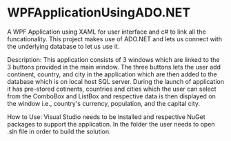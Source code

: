 # WPFApplicationUsingADO.NET
A WPF Application using XAML for user interface and c# to link all the funcationality. This project makes use of ADO.NET and lets us connect with the underlying database to let us use it. 

Description:
This application consists of 3 windows which are linked to the 3 buttons provided in the main window.
The three buttons lets the user add continent, country, and city in the application which are then added to the database which is on local host SQL server.
During the launch of application it has pre-stored cotinents, countries and cities which the user can select from the ComboBox and ListBox and respective data is then displayed
on the window i.e., country's currency, population, and the capital city. 

How to Use:
Visual Studio needs to be installed and respective NuGet packages to support the application.
In the folder the user needs to open .sln file in order to build the solution. 

